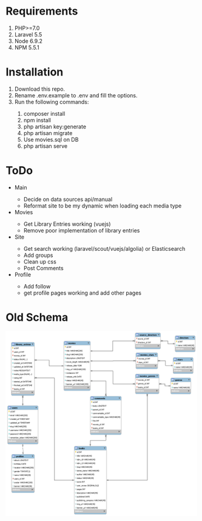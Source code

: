 <h1>Requirements</h1>
<ol>
    <li>PHP>=7.0</li>
    <li>Laravel 5.5</li>
    <li>Node 6.9.2</li>
    <li>NPM 5.5.1</li>
</ol>


<h1>Installation</h1>
<ol>
    <li>Download this repo.</li>
    <li>Rename .env.example to .env and fill the options.</li>
    <li>Run the following commands:</li>
    <ol>
        <li>composer install</li>
        <li>npm install</li>
        <li>php artisan key:generate</li>
        <li>php artisan migrate</li>
        <li>Use movies.sql on DB</li>
        <li>php artisan serve</li>
    </ol>
</ol>

<h1>ToDo</h1>
<ul>
    <li>Main</li>
        <ul>
            <li>Decide on data sources api/manual</li>
            <li>Reformat site to be my dynamic when loading each media type</li>
        </ul>
    <li>Movies</li>
        <ul>
            <li>Get Library Entries working (vuejs)</li>
            <li>Remove poor implementation of library entries</li>
        </ul>
    <li>Site</li>
        <ul>
            <li>Get search working (laravel/scout/vuejs/algolia) or Elasticsearch</li>
            <li>Add groups</li>
            <li>Clean up css</li>
            <li>Post Comments</li>
        </ul>
    <li>Profile</li>
        <ul>
            <li>Add follow</li>
            <li>get profile pages working and add other pages</li>
        </ul>
</ul>

<h1>Old Schema</h1>

![alt text](https://github.com/BraedonPod/yggdrasil/blob/master/schema.png?raw=true)